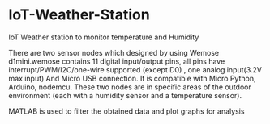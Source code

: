 # IoT-Weather-Station
IoT Weather station to monitor temperature and Humidity

There are two sensor nodes which designed by using Wemose d1mini.wemose contains 11 digital input/output pins, all pins have interrupt/PWM/I2C/one-wire supported (except D0) , 
one analog input(3.2V max input) And  Micro USB connection. It is compatible with Micro Python, Arduino, nodemcu. 
These two nodes are in specific areas of the outdoor environment (each with a humidity sensor and a temperature sensor). 


MATLAB is used to filter the obtained data and plot graphs for analysis

